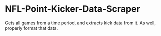 # NFL-Point-Kicker-Data-Scraper
Gets all games from a time period, and extracts kick data from it. As well, properly format that data.
